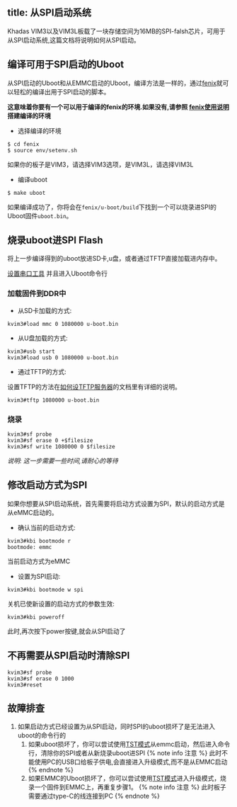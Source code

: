 title: 从SPI启动系统
---

Khadas VIM3以及VIM3L板载了一块存储空间为16MB的SPI-falsh芯片，可用于从SPI启动系统,这篇文档将说明如何从SPI启动。

## 编译可用于SPI启动的Uboot

从SPI启动的Uboot和从EMMC启动的Uboot，编译方法是一样的，通过[fenix](https://github.com/khadas/fenix)就可以轻松的编译出用于SPI启动的脚本。

**这意味着你要有一个可以用于编译的fenix的环境.如果没有,请参照 [fenix使用说明](/zh-cn/vim3/FenixScript.html) 搭建编译的环境**

* 选择编译的环境

```shell
$ cd fenix
$ source env/setenv.sh
```

如果你的板子是VIM3，请选择VIM3选项，是VIM3L，请选择VIM3L

* 编译uboot

```shell
$ make uboot
```

如果编译成功了，你将会在`fenix/u-boot/build`下找到一个可以烧录进SPI的Uboot固件`uboot.bin`。

## 烧录uboot进SPI Flash

将上一步编译得到的uboot放进SD卡,u盘，或者通过TFTP直接加载进内存中。

[设置串口工具](/zh-cn/vim3/SetupSerialTool.html) 并且进入Uboot命令行

### 加载固件到DDR中

* 从SD卡加载的方式:

```shell
kvim3#load mmc 0 1080000 u-boot.bin
```

* 从U盘加载的方式:

```shell
kvim3#usb start
kvim3#load usb 0 1080000 u-boot.bin
```

* 通过TFTP的方式:

设置TFTP的方法在[如何设TFTP服务器](/zh-cn/vim3/SetupTFTPServer.html)的文档里有详细的说明。


```shell
kvim3#tftp 1080000 u-boot.bin
```

### 烧录

```shell
kvim3#sf probe
kvim3#sf erase 0 +$filesize
kvim3#sf write 1080000 0 $filesize
```

*说明: 这一步需要一些时间,请耐心的等待*

## 修改启动方式为SPI

如果你想要从SPI启动系统，首先需要将启动方式设置为SPI，默认的启动方式是从eMMC启动的。

* 确认当前的启动方式:

```shell
kvim3#kbi bootmode r
bootmode: emmc
```

当前启动方式为eMMC

* 设置为SPI启动:

```shell
kvim3#kbi bootmode w spi
```

关机已使新设置的启动方式的参数生效:

```shell
kvim3#kbi poweroff
```

此时,再次按下power按键,就会从SPI启动了

## 不再需要从SPI启动时清除SPI

```shell
kvim3#sf probe
kvim3#sf erase 0 1000
kvim3#reset
```

## 故障排查
1. 如果启动方式已经设置为从SPI启动，同时SPI的uboot损坏了是无法进入uboot的命令行的
	1) 如果uboot损坏了，你可以尝试使用[TST模式](/zh-cn/vim3/HowtoBootIntoUpgradeMode.html#TST-Mode-Recommended)从emmc启动，然后进入命令行，清除你的SPI或者从新烧录uboot进SPI
	{% note info 注意 %}
		此时不能使用PC的USB口给板子供电,会直接进入升级模式,而不是从EMMC启动
	{% endnote %}
	2) 如果EMMC的Uboot损坏了，你可以尝试使用[TST模式](/zh-cn/vim3/HowtoBootIntoUpgradeMode.html#TST-Mode-Recommended)进入升级模式，烧录一个固件到EMMC上，再重复步骤1。
	{% note info 注意 %}
		此时板子需要通过type-C的线连接到PC
	{% endnote %}
